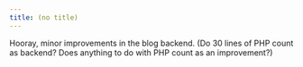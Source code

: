 ```yaml
---
title: (no title)
---
```

<p>Hooray, minor improvements in the blog backend. (Do 30 lines of PHP count as backend? Does anything to do with PHP count as an improvement?)</p>